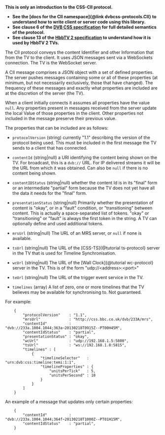**This is only an introduction to the CSS-CII protocol.**
 * **See the [docs for the CII namespace]{@link dvbcss-protocols.CII} to understand
   how to write client or server code using this library.**
 * **See clause 6 of the [DVB CSS specification](http://www.etsi.org/standards-search?search=103+286&page=1&title=1&keywords=1&ed=1&sortby=1) for full detailed semantics of the protocol.**
 * **See clause 13 of the [HbbTV 2 specification](http://hbbtv.org/resource-library/) to
   understand how it is used by HbbTV 2 TVs.**

The CII protocol conveys the content Identifier and other Information that from
the TV to the client. It uses JSON messages sent via a WebSockets connection.
The TV is the WebSocket server.

A CII message comprises a JSON object with a set of defined properties. The server
pushes messages containing some or all of these properties (at minimum, but not
necessarily exclusively, those that have changed). The frequency of these messages
and exactly what properties are included are at the discretion of the server (the
TV).

When a client initially connects it assumes all properties have the value `null`.
Any properties present in messages received from the server update the local Value
of those properties in the client. Other properties not included in the message
preserve their previous value.

The properties that can be included are as follows:

 * `protocolVersion` (string) currently "1.1" describing the version of the protocol
   being used. This must be included in the first message the TV sends to a client
   that has connected.
  
 * `contentId` (string|null) a URI identifying the content being shown on the TV.
   For broadcast, this is a `dvb://` URL. For IP delivered streams it will be the
   URL from which it was obtained. Can also be `null` if there is no content being
   shown.
  
 * `contentIDStatus` (string|null) whether the content Id is in its "final" form
   or an intermediate "partial" form because the TV does not yet have all the data
   it needs for the "final" form.
   
 * `presentationStatus` (string|null) Primarily whether the presentation of content
   is "okay", or in a "fault" condition, or "transitioning" between content. This is
   actually a space-separated list of tokens. "okay" or "transitioning" or "fault"
   is always the first token in the string. A TV can optionally define and used
   additional tokens.
   
 * `mrsUrl` (string|null) The URL of an MRS server, or `null` if none is available.
 
 * `tsUrl` (string|null) The URL of the [CSS-TS]{@tutorial ts-protocol} server in the TV that is used for
   Timeline Synchronisation.
   
 * `wcUrl` (string|null) The URL of the [Wall Clock]{@tutorial wc-protocol} server in the TV. This is of the
   form "udp://&lt;address&gt;:&lt;port&gt;"
   
 * `teUrl` (string|null) The URL of the trigger event service in the TV.
 
 * `timelines` (array) A list of zero, one or more timelines that the TV believes
   may be available for synchronising to. Not guaranteed.
   
For example:
```
    {
        "protocolVersion"    : "1.1",
        "mrsUrl"             : "http://css.bbc.co.uk/dvb/233A/mrs",
        "contentId"          : "dvb://233a.1004.1044;363a~20130218T0915Z--PT00H45M",
        "contentIdStatus"    : "partial",
        "presentationStatus" : "okay",
        "wcUrl"              : "udp://192.168.1.5:5800",
        "tsUrl"              : "ws://192.168.1.8:5815",
        "timelines" : [
            {
                "timelineSelector"   : "urn:dvb:css:timeline:temi:1:1",
                "timelineProperties" : {
                    "unitsPerTick"   : 5,
                    "unitsPerSecond" : 10
                }
            }
        ]
    }
```

An example of a message that updates only certain properties:
```
    {
        "contentId"          : "dvb://233a.1004.1044;364f~20130218T1000Z--PT01H15M",
        "contentIdStatus"    : "partial",
    }
```


